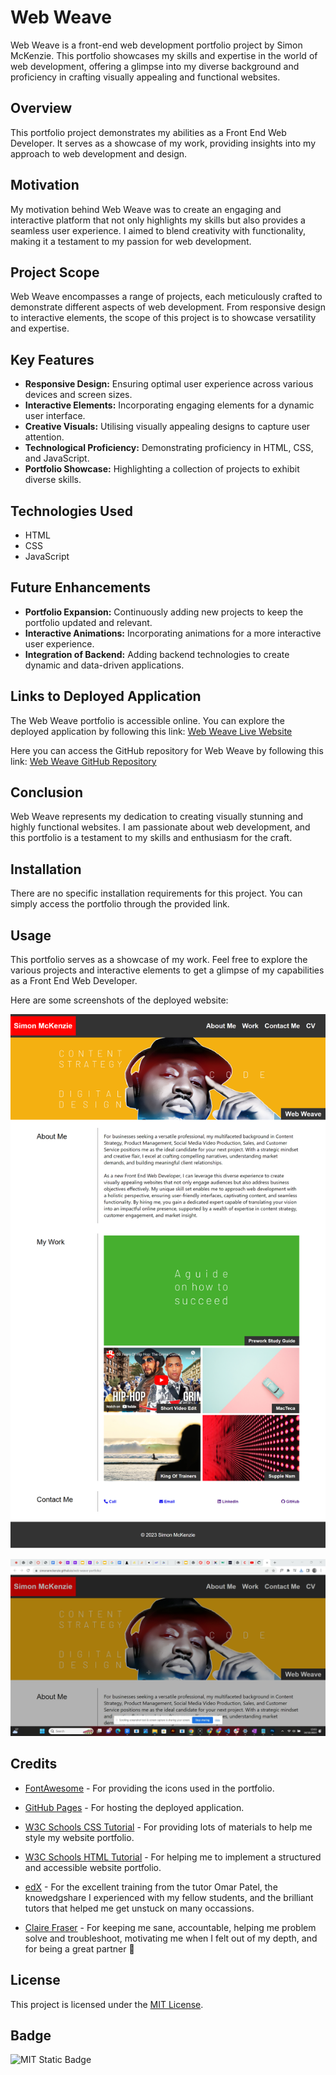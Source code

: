 # Web Weave

Web Weave is a front-end web development portfolio project by Simon McKenzie. This portfolio showcases my skills and expertise in the world of web development, offering a glimpse into my diverse background and proficiency in crafting visually appealing and functional websites.

## Overview

This portfolio project demonstrates my abilities as a Front End Web Developer. It serves as a showcase of my work, providing insights into my approach to web development and design.

## Motivation

My motivation behind Web Weave was to create an engaging and interactive platform that not only highlights my skills but also provides a seamless user experience. I aimed to blend creativity with functionality, making it a testament to my passion for web development.

## Project Scope

Web Weave encompasses a range of projects, each meticulously crafted to demonstrate different aspects of web development. From responsive design to interactive elements, the scope of this project is to showcase versatility and expertise.

## Key Features

- **Responsive Design:** Ensuring optimal user experience across various devices and screen sizes.
- **Interactive Elements:** Incorporating engaging elements for a dynamic user interface.
- **Creative Visuals:** Utilising visually appealing designs to capture user attention.
- **Technological Proficiency:** Demonstrating proficiency in HTML, CSS, and JavaScript.
- **Portfolio Showcase:** Highlighting a collection of projects to exhibit diverse skills.

## Technologies Used

- HTML
- CSS
- JavaScript

## Future Enhancements

- **Portfolio Expansion:** Continuously adding new projects to keep the portfolio updated and relevant.
- **Interactive Animations:** Incorporating animations for a more interactive user experience.
- **Integration of Backend:** Adding backend technologies to create dynamic and data-driven applications.

## Links to Deployed Application

The Web Weave portfolio is accessible online. You can explore the deployed application by following this link: 
[Web Weave Live Website](https://simonamckenzie.github.io/web-weave-portfolio/)

Here you can access the GitHub repository for Web Weave by following this link: 
[Web Weave GitHub Repository](https://simonamckenzie.github.io/web-weave-portfolio/)

## Conclusion

Web Weave represents my dedication to creating visually stunning and highly functional websites. I am passionate about web development, and this portfolio is a testament to my skills and enthusiasm for the craft.

## Installation

There are no specific installation requirements for this project. You can simply access the portfolio through the provided link.

## Usage

This portfolio serves as a showcase of my work. Feel free to explore the various projects and interactive elements to get a glimpse of my capabilities as a Front End Web Developer.

Here are some screenshots of the deployed website:

![Full Landing Page](/images/website_screenshot_without_url.png)

![Landing Page with deploy url](/images/website_screenshot_with_url.png)

## Credits

- [FontAwesome](https://fontawesome.com/) - For providing the icons used in the portfolio. 

- [GitHub Pages](https://pages.github.com/) - For hosting the deployed application. 

- [W3C Schools CSS Tutorial](https://www.w3schools.com/css/default.asp) - For providing lots of materials to help me style my website portfolio.

- [W3C Schools HTML Tutorial](https://www.w3schools.com/html/default.asp) - For helping me to implement a structured and accessible website portfolio.

- [edX](https://bootcampspot.instructure.com/) - For the excellent training from the tutor Omar Patel, the knowedgshare I experienced with my fellow students, and the brilliant tutors that helped me get unstuck on many occassions. 

- [Claire Fraser](https://github.com/ClaireFraser121) - For keeping me sane, accountable, helping me problem solve and troubleshoot, motivating me when I felt out of my depth, and for being a great partner 💖


## License

This project is licensed under the [MIT License](LICENSE). 

## Badge

![MIT Static Badge](https://img.shields.io/badge/License-MIT-brightgreen)
